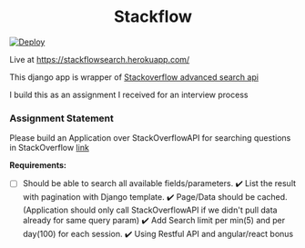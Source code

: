 
<div align="center">
  <h1>Stackflow </h1>
</div>


[![Deploy](https://www.herokucdn.com/deploy/button.svg)](https://heroku.com/deploy)

Live at https://stackflowsearch.herokuapp.com/

This django app is wrapper of [Stackoverflow advanced search api](https://api.stackexchange.com/docs/advanced-search#order=desc&sort=activity&filter=default&site=stackoverflow&run=true)

I build this as an assignment I received for an interview process

### Assignment Statement
Please build an Application over StackOverflowAPI for searching questions in StackOverflow [link](https://api.stackexchange.com/docs/advanced-search)

**Requirements:**

  - [ ] Should be able to search all available fields/parameters. 
    :heavy_check_mark: List the result with pagination with Django template.
    :heavy_check_mark: Page/Data should be cached. (Application should only call 
        StackOverflowAPI if we didn't pull data already for same query param)
    :heavy_check_mark: Add Search limit per min(5) and per day(100) for each session.
    :heavy_check_mark: Using Restful API and angular/react bonus

